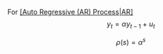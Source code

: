 For [[Auto Regressive (AR) Process|AR]](1)
$$
y_{t} = \alpha y_{t-1} + u_{t}
$$

$$
\rho(s) = \alpha^{s}
$$